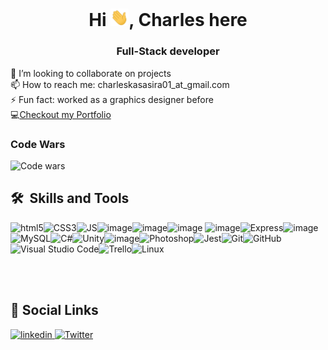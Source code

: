 <h1 align="center">Hi <img src="./assets/Hi.gif" width="29px">, Charles here</h1>
<h3 align="center">Full-Stack developer</h3>

👯 I’m looking to collaborate on projects <br />
📫 How to reach me: charleskasasira01_at_gmail.com <br />
⚡ Fun fact: worked as a graphics designer before <br />
💻<a href="https://kasasira.pages.dev">Checkout my Portfolio</a>


### Code Wars
![Code wars](https://www.codewars.com/users/CharlesKasasira/badges/large)

 <h2> 🛠 &nbsp;Skills and Tools</h3>
 
 ![html5](https://user-images.githubusercontent.com/59878203/141532551-63afff11-a28f-43a8-b77b-baaf98e7790e.png)![CSS3](https://user-images.githubusercontent.com/59878203/141532802-9ee710af-d3c4-427d-b2b3-8416c36ee1cf.png)![JS](https://user-images.githubusercontent.com/59878203/141532717-81b6cf3b-b29f-46a7-8af1-3a8470c25e7b.png)![image](https://user-images.githubusercontent.com/59878203/141532878-adf17acc-e5a4-4a55-9f23-f20891610a98.png)![image](https://user-images.githubusercontent.com/59878203/141532844-277a3b2f-69ce-425e-bd9a-9f687eb48842.png)![image](https://user-images.githubusercontent.com/59878203/141533080-02cca125-ebfa-47c0-80a1-2864372b3ce2.png) ![image](https://user-images.githubusercontent.com/59878203/141532767-f76412f0-88fb-4496-8dba-7f29ec377b88.png)![Express](https://img.shields.io/badge/-Express-grey?&style=for-the-badge&logo=express&logoColor=white)![image](https://user-images.githubusercontent.com/59878203/141533024-1854dcf1-0b3d-4c74-9ea9-deda1da30fbb.png)![MySQL](https://img.shields.io/badge/-MySQL-4479A1?&style=for-the-badge&logo=mysql&logoColor=white)![C#](https://img.shields.io/badge/-C%20Sharp-white?&style=for-the-badge&logo=c%20sharp&logoColor=239120)![Unity](https://img.shields.io/badge/-Unity-000000?&style=for-the-badge&logo=unity&logoColor=white)![image](https://user-images.githubusercontent.com/59878203/141533202-d9174858-9d0a-4069-9f65-20d18907d290.png)![Photoshop](https://img.shields.io/badge/-Adobe%20Photoshop-black?&style=for-the-badge&logo=adobe%20photoshop&logoColor=31a8ff)![Jest](https://img.shields.io/badge/-Jest-C21325?&style=for-the-badge&logo=jest&logoColor=white)![Git](https://img.shields.io/badge/-Git-F05032?&style=for-the-badge&logo=git&logoColor=white)![GitHub](https://img.shields.io/badge/github-%23121011.svg?style=for-the-badge&logo=github&logoColor=white)![Visual Studio Code](https://img.shields.io/badge/Visual%20Studio%20Code-0078d7.svg?style=for-the-badge&logo=visual-studio-code&logoColor=white)![Trello](https://img.shields.io/badge/Trello-%23026AA7.svg?style=for-the-badge&logo=Trello&logoColor=white)![Linux](https://img.shields.io/badge/Linux-FCC624?style=for-the-badge&logo=linux&logoColor=black)
  
  <br/>
  

  <br />
  
  
<h2>🔗 Social Links </h2>
<p>
  <a href="http://www.linkedin.com/in/charleskasasira" target="_blank"><img src="https://cdn.jsdelivr.net/gh/devicons/devicon/icons/linkedin/linkedin-original.svg" alt='linkedin' height='30' margin='50px'> </a> 
  <a href="https://twitter.com/KasasiraC" target="_blank"><img src="https://cdn.jsdelivr.net/gh/devicons/devicon/icons/twitter/twitter-original.svg" alt='Twitter' height='30' margin='50px'></a>   
</p>
<br/>


